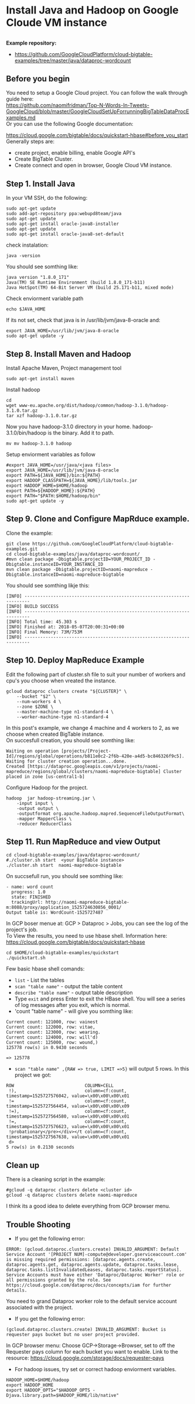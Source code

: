 # Install Java and Hadoop on Google Cloude VM instance
## 


**Example repository:**
* https://github.com/GoogleCloudPlatform/cloud-bigtable-examples/tree/master/java/dataproc-wordcount

## Before you begin
You need to setup a Google Cloud project. You can follow the walk through guide here:<br>
https://github.com/naomifridman/Top-N-Words-In-Tweets-GoogleCloud/blob/master/GoogleCloudSetUpForrunningBigTableDataProcExamples.md<br>
Or you can use the following Google documentation:

https://cloud.google.com/bigtable/docs/quickstart-hbase#before_you_start<br>
Generally steps are:
* create project, enable billing, enable Google API's
* Create BigTable Cluster.
* Create connect and open in browser, Google Cloud VM instance.


## Step 1. Install Java
In your VM SSH, do the following:
```
sudo apt-get update
sudo add-apt-repository ppa:webupd8team/java
sudo apt-get update
sudo apt-get install oracle-java8-installer
sudo apt-get update
sudo apt-get install oracle-java8-set-default
 ```
check instalation:
```
java -version
```
You should see somthing like:
```
java version "1.8.0_171"
Java(TM) SE Runtime Environment (build 1.8.0_171-b11)
Java HotSpot(TM) 64-Bit Server VM (build 25.171-b11, mixed mode)
```
Check enviorment variable path
```
echo $JAVA_HOME 
```
If its not set, check that java is in /usr/lib/jvm/java-8-oracle and:
```
export JAVA_HOME=/usr/lib/jvm/java-8-oracle
sudo apt-get update -y
```
## Step 8. Install Maven and Hadoop
Install Apache Maven, Project management tool
```
sudo apt-get install maven
```
Install hadoop
```
cd
wget www-eu.apache.org/dist/hadoop/common/hadoop-3.1.0/hadoop-3.1.0.tar.gz
tar xzf hadoop-3.1.0.tar.gz
```
Now you have hadoop-3.1.0 directory in your home. hadoop-3.1.0/bin/hadoop is the binary. Add it to path.
```
mv mv hadoop-3.1.0 hadoop

```

Setup enviorment variables as follow
```
#export JAVA_HOME=/usr/java/<java files>
export JAVA_HOME=/usr/lib/jvm/java-8-oracle
export PATH=${JAVA_HOME}/bin:${PATH}
export HADOOP_CLASSPATH=${JAVA_HOME}/lib/tools.jar
export HADOOP_HOME=$HOME/hadoop
export PATH=${HADOOP_HOME}:${PATH}
export PATH="$PATH:$HOME/hadoop/bin"
sudo apt-get update -y
```
## Step 9. Clone and Configure MapRduce example.

Clone the example:
```
git clone https://github.com/GoogleCloudPlatform/cloud-bigtable-examples.git
cd cloud-bigtable-examples/java/dataproc-wordcount/
#mvn clean package -Dbigtable.projectID=YOUR_PROJECT_ID -Dbigtable.instanceID=YOUR_INSTANCE_ID
mvn clean package -Dbigtable.projectID=naomi-mapreduce -Dbigtable.instanceID=naomi-mapreduce-bigtable 
```
You should see somthing likje this:
```
[INFO] ------------------------------------------------------------------------
[INFO] BUILD SUCCESS
[INFO] ------------------------------------------------------------------------
[INFO] Total time: 45.303 s
[INFO] Finished at: 2018-05-07T20:00:31+00:00
[INFO] Final Memory: 73M/753M
[INFO] ------------------------------------------------------------------------
```
## Step 10. Deploy MapReduce Example
Edit the following part of cluster.sh file to suit your number of workers and cpu's you choose when vreated the instance. 
```
gcloud dataproc clusters create "${CLUSTER}" \
    --bucket "$2" \
    --num-workers 4 \
    --zone $ZONE \
    --master-machine-type n1-standard-4 \
    --worker-machine-type n1-standard-4
```
In this post's example, we change 4 machine and 4 workers to 2, as we choose when created BigTable instance.<br>
On succesfull creation, you should see somthing like:
```
Waiting on operation [projects/[Project-Id]/regions/global/operations/b811e0c2-2f6b-420e-a4d5-bc846326f9c5].
Waiting for cluster creation operation...done.                                         
Created [https://dataproc.googleapis.com/v1/projects/naomi-mapreduce/regions/global/clusters/naomi-mapreduce-bigtable] Cluster placed in zone [us-central1-b]
```
Configure Hadoop for the project.
```
hadoop  jar hadoop-streaming.jar \
    -input input \
    -output output \
    -outputformat org.apache.hadoop.mapred.SequenceFileOutputFormat\
    -mapper MapperClass \
    -reducer ReducerClass
```
## Step 11. Run MapReduce and view Output
```
cd cloud-bigtable-examples/java/dataproc-wordcount/
#./cluster.sh start  <your BigTable instance> 
./cluster.sh start  naomi-mapreduce-bigtable 
```
On succsefull run, you should see somthing like:
```
- name: word count
  progress: 1.0
  state: FINISHED
  trackingUrl: http://naomi-mapreduce-bigtable-m:8088/proxy/application_1525724630856_0001/
Output table is: WordCount-1525727487
```
In GCP boser menue at: GCP > Dataproc > Jobs, you can see the log of the project's job.<br>
To View the results, you need to use  hbase shell. Information here:
https://cloud.google.com/bigtable/docs/quickstart-hbase <br>
```
cd $HOME/cloud-bigtable-examples/quickstart
./quickstart.sh
```

Few basic hbase shell comands:<br>
* `list` - List the tables
* `scan "table name"` - output the table content
* `describe "table name"` - output table description
* Type `exit` and press Enter to exit the HBase shell. You will see a series of log messages after you exit, which is normal.
* 'count "table name" - will give you somthing like:
```
Current count: 121000, row: vainest                                                                               
Current count: 122000, row: vitae,                                                                                
Current count: 123000, row: wearing.                                                                              
Current count: 124000, row: will'd)                                                                               
Current count: 125000, row: wound,)                                                                               
125778 row(s) in 0.9430 seconds

=> 125778
```
* `scan "table name" ,{RAW => true, LIMIT =>5}` will output 5 rows. In this project we got:
```
ROW                           COLUMN+CELL                                                                         
 !),                          column=cf:count, timestamp=1525727576042, value=\x00\x00\x00\x01                    
 !=                           column=cf:count, timestamp=1525727564454, value=\x00\x00\x00\x09                    
 !=),                         column=cf:count, timestamp=1525727564580, value=\x00\x00\x00\x01                    
 !=,                          column=cf:count, timestamp=1525727576623, value=\x00\x00\x00\x01                    
 !probationary</pre></div></t column=cf:count, timestamp=1525727567638, value=\x00\x00\x00\x01                    
 d>                                                                                                               
5 row(s) in 0.2130 seconds
```


## Clean up
There is a cleaning script in the example:
```
#gcloud -q dataproc clusters delete <cluster id>
gcloud -q dataproc clusters delete naomi-mapreduce
```
I think its a good idea to delete everything from GCP browser menu.
## Trouble Shooting
* If you get the following error:<br>
```
ERROR: (gcloud.dataproc.clusters.create) INVALID_ARGUMENT: Default Service Account '[PROJECT NUM]-compute@developer.gserviceaccount.com' is missing required permissions: [dataproc.agents.create, dataproc.agents.get, dataproc.agents.update, dataproc.tasks.lease, dataproc.tasks.listInvalidatedLeases, dataproc.tasks.reportStatus]. Service Accounts must have either 'Dataproc/Dataproc Worker' role or all permissions granted by the role. See https://cloud.google.com/dataproc/docs/concepts/iam for further details.
```
You need to grand Dataproc worker role to the default service account associated with the project.<br>
* If you get the following error:
```
(gcloud.dataproc.clusters.create) INVALID_ARGUMENT: Bucket is requester pays bucket but no user project provided.
```
In GCP browser menu: Choose GCP->Storage->Browser, set to off the Requester pays  column for each bucket you want to enable. Link to the resource: https://cloud.google.com/storage/docs/requester-pays<br>

* For hadoop issues, try set or correct hadoop enviorment variables.
```
HADOOP_HOME=$HOME/hadoop
export HADOOP_HOME
export HADOOP_OPTS="$HADOOP_OPTS -Djava.library.path=$HADOOP_HOME/lib/native"

```





